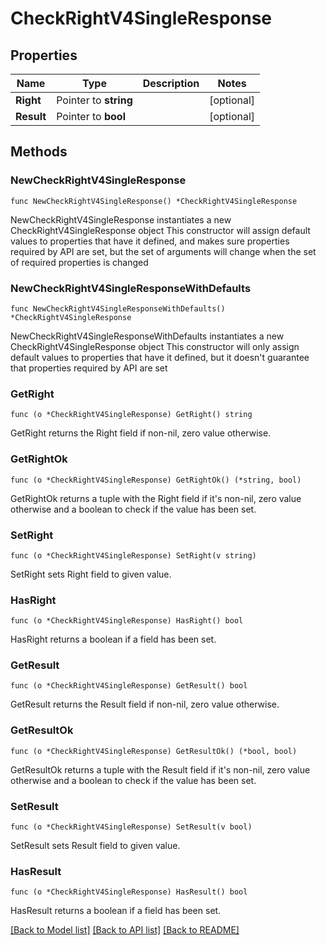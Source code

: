 # CheckRightV4SingleResponse

## Properties

Name | Type | Description | Notes
------------ | ------------- | ------------- | -------------
**Right** | Pointer to **string** |  | [optional] 
**Result** | Pointer to **bool** |  | [optional] 

## Methods

### NewCheckRightV4SingleResponse

`func NewCheckRightV4SingleResponse() *CheckRightV4SingleResponse`

NewCheckRightV4SingleResponse instantiates a new CheckRightV4SingleResponse object
This constructor will assign default values to properties that have it defined,
and makes sure properties required by API are set, but the set of arguments
will change when the set of required properties is changed

### NewCheckRightV4SingleResponseWithDefaults

`func NewCheckRightV4SingleResponseWithDefaults() *CheckRightV4SingleResponse`

NewCheckRightV4SingleResponseWithDefaults instantiates a new CheckRightV4SingleResponse object
This constructor will only assign default values to properties that have it defined,
but it doesn't guarantee that properties required by API are set

### GetRight

`func (o *CheckRightV4SingleResponse) GetRight() string`

GetRight returns the Right field if non-nil, zero value otherwise.

### GetRightOk

`func (o *CheckRightV4SingleResponse) GetRightOk() (*string, bool)`

GetRightOk returns a tuple with the Right field if it's non-nil, zero value otherwise
and a boolean to check if the value has been set.

### SetRight

`func (o *CheckRightV4SingleResponse) SetRight(v string)`

SetRight sets Right field to given value.

### HasRight

`func (o *CheckRightV4SingleResponse) HasRight() bool`

HasRight returns a boolean if a field has been set.

### GetResult

`func (o *CheckRightV4SingleResponse) GetResult() bool`

GetResult returns the Result field if non-nil, zero value otherwise.

### GetResultOk

`func (o *CheckRightV4SingleResponse) GetResultOk() (*bool, bool)`

GetResultOk returns a tuple with the Result field if it's non-nil, zero value otherwise
and a boolean to check if the value has been set.

### SetResult

`func (o *CheckRightV4SingleResponse) SetResult(v bool)`

SetResult sets Result field to given value.

### HasResult

`func (o *CheckRightV4SingleResponse) HasResult() bool`

HasResult returns a boolean if a field has been set.


[[Back to Model list]](../README.md#documentation-for-models) [[Back to API list]](../README.md#documentation-for-api-endpoints) [[Back to README]](../README.md)


